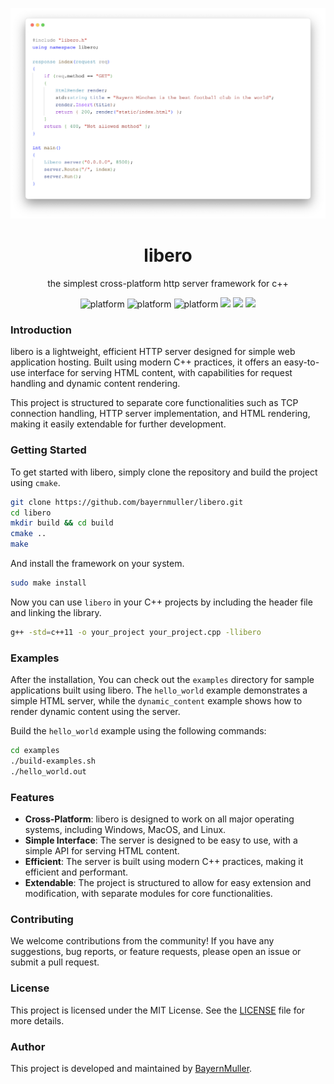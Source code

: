 <p align="center">
    <img src="docs/pic.png"/>
</p>

<span align="center">

# libero

the simplest cross-platform http server framework for c++

</span>

<p align="center">
	<img src="https://img.shields.io/badge/MacOS-✅-333333?style=flat&logo=apple" alt="platform"> 
	<img src="https://img.shields.io/badge/Windows-✅-333333?style=flat&logo=windows" alt="platform">
	<img src="https://img.shields.io/badge/Linux-✅-333333?style=flat&logo=linux&logoColor=white" alt="platform">
    <img src="https://github.com/bayernmuller/libero/actions/workflows/ci.yaml/badge.svg"/>
    <img src="https://img.shields.io/github/license/bayernmuller/libero"/>
    <img src="https://img.shields.io/github/stars/bayernmuller/libero"/>
</p>

### Introduction

libero is a lightweight, efficient HTTP server designed for simple web application hosting. Built using modern C++ practices, it offers an easy-to-use interface for serving HTML content, with capabilities for request handling and dynamic content rendering. 

This project is structured to separate core functionalities such as TCP connection handling, HTTP server implementation, and HTML rendering, making it easily extendable for further development.

### Getting Started

To get started with libero, simply clone the repository and build the project using `cmake`.

```bash
git clone https://github.com/bayernmuller/libero.git
cd libero
mkdir build && cd build
cmake ..
make
```

And install the framework on your system.

```bash
sudo make install
```

Now you can use `libero` in your C++ projects by including the header file and linking the library.

```bash
g++ -std=c++11 -o your_project your_project.cpp -llibero
```

### Examples

After the installation, You can check out the `examples` directory for sample applications built using libero. The `hello_world` example demonstrates a simple HTML server, while the `dynamic_content` example shows how to render dynamic content using the server.

Build the `hello_world` example using the following commands:

```bash
cd examples
./build-examples.sh
./hello_world.out
```


### Features

- **Cross-Platform**: libero is designed to work on all major operating systems, including Windows, MacOS, and Linux.
- **Simple Interface**: The server is designed to be easy to use, with a simple API for serving HTML content.
- **Efficient**: The server is built using modern C++ practices, making it efficient and performant.
- **Extendable**: The project is structured to allow for easy extension and modification, with separate modules for core functionalities.


### Contributing

We welcome contributions from the community! If you have any suggestions, bug reports, or feature requests, please open an issue or submit a pull request. 

### License

This project is licensed under the MIT License. See the [LICENSE](LICENSE) file for more details.

### Author

This project is developed and maintained by [BayernMuller](https://github.com/bayernmuller).